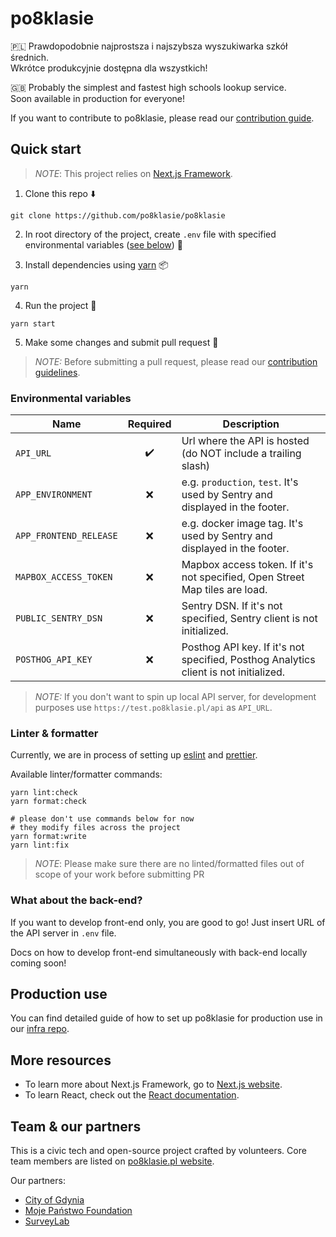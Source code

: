 # po8klasie
:poland: Prawdopodobnie najprostsza i najszybsza wyszukiwarka szkół średnich. <br/>
Wkrótce produkcyjnie dostępna dla wszystkich!

:uk: Probably the simplest and fastest high schools lookup service. <br />
Soon available in production for everyone!

If you want to contribute to po8klasie, please read our [contribution guide](CONTRIBUTING.md).

  
## Quick start 

> *NOTE*: This project relies on [Next.js Framework](https://nextjs.org/).

1. Clone this repo :arrow_down:
```shell script  
git clone https://github.com/po8klasie/po8klasie
```

2. In root directory of the project, create `.env` file with specified environmental variables ([see below](#env-vars)) :page_facing_up:

3. Install dependencies using [yarn](https://yarnpkg.com/) :package:
```shell script  
yarn
```

4. Run the project :rocket:
```shell script  
yarn start
```

5. Make some changes and submit pull request :tada: <br />

> *NOTE:* Before submitting a pull request, please read our [contribution guidelines](CONTRIBUTING.md).

<a name="env-vars"></a>
### Environmental variables

| Name | Required | Description |
| - | :-: | - |
| `API_URL` | :heavy_check_mark: | Url where the API is hosted (do NOT include a trailing slash) |
| `APP_ENVIRONMENT` | :x: | e.g. `production`, `test`. It's used by Sentry and displayed in the footer. |
| `APP_FRONTEND_RELEASE` | :x: | e.g. docker image tag. It's used by Sentry and displayed in the footer. |
| `MAPBOX_ACCESS_TOKEN` | :x: | Mapbox access token. If it's not specified, Open Street Map tiles are load. |
| `PUBLIC_SENTRY_DSN` | :x: | Sentry DSN. If it's not specified, Sentry client is not initialized. |
| `POSTHOG_API_KEY` | :x: | Posthog API key. If it's not specified, Posthog Analytics client is not initialized. |

> *NOTE:* If you don't want to spin up local API server, for development purposes use `https://test.po8klasie.pl/api` as `API_URL`.

### Linter & formatter
Currently, we are in process of setting up [eslint](https://eslint.org) and [prettier](https://prettier.io).
 
Available linter/formatter commands:
```shell script
yarn lint:check
yarn format:check
 
# please don't use commands below for now
# they modify files across the project
yarn format:write
yarn lint:fix
```
 
> *NOTE*: Please make sure there are no linted/formatted files out of scope of your work before submitting PR

### What about the back-end?
If you want to develop front-end only, you are good to go! Just insert URL of the API server in `.env` file.

Docs on how to develop front-end simultaneously with back-end locally coming soon!
   
   
## Production use
You can find detailed guide of how to set up po8klasie for production use in our [infra repo](https://github.com/po8klasie/infra).
    
    
## More resources  
* To learn more about Next.js Framework, go to [Next.js website](https://nextjs.org/).    
* To learn React, check out the [React documentation](https://reactjs.org/).  
  
  
## Team & our partners
This is a civic tech and open-source project crafted by volunteers. 
Core team members are listed on [po8klasie.pl website](https://po8klasie.pl).

Our partners:
* [City of Gdynia](https://www.gdynia.pl/)
* [Moje Państwo Foundation](https://mojepanstwo.pl/)
* [SurveyLab](https://www.surveylab.com/)
